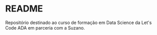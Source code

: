# README

Repositório destinado ao curso de formação em Data Science da Let's Code ADA em parceria com a Suzano.
